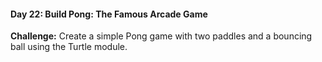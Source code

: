 #### Day 22: Build Pong: The Famous Arcade Game
**Challenge:** Create a simple Pong game with two paddles and a bouncing ball using the Turtle module.



